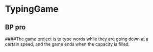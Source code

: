 # TypingGame
## BP pro

####The game project is to type words while they are going down at a certain speed, and the game ends when the capacity is filled.
